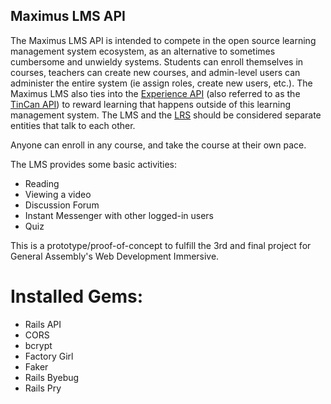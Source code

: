 ## Maximus LMS API

The Maximus LMS API is intended to compete in the open source learning management system ecosystem, as an alternative to sometimes cumbersome and unwieldy systems. Students can enroll themselves in courses, teachers can create new courses, and admin-level users can administer the entire system (ie assign roles, create new users, etc.). The Maximus LMS also ties into the [Experience API](https://github.com/adlnet/xAPI-Spec/blob/master/xAPI.md) (also referred to as the [TinCan API](http://tincanapi.com/overview/)) to reward learning that happens outside of this learning management system. The LMS and the [LRS](http://tincanapi.com/learning-record-store/) should be considered separate entities that talk to each other.

Anyone can enroll in any course, and take the course at their own pace.

The LMS provides some basic activities: 

* Reading
* Viewing a video
* Discussion Forum
* Instant Messenger with other logged-in users
* Quiz

This is a prototype/proof-of-concept to fulfill the 3rd and final project for General Assembly's Web Development Immersive.

# Installed Gems:
* Rails API
* CORS
* bcrypt
* Factory Girl
* Faker
* Rails Byebug
* Rails Pry
